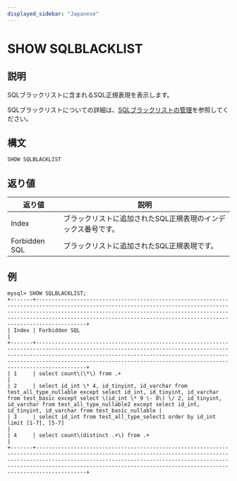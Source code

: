 ```yaml
---
displayed_sidebar: "Japanese"
---
```


# SHOW SQLBLACKLIST

## 説明

SQLブラックリストに含まれるSQL正規表現を表示します。

SQLブラックリストについての詳細は、[SQLブラックリストの管理](../../../administration/Blacklist.md)を参照してください。

## 構文

```SQL
SHOW SQLBLACKLIST
```

## 返り値

| **返り値**      | **説明**                                                     |
| ------------- | ------------------------------------------------------------ |
| Index         | ブラックリストに追加されたSQL正規表現のインデックス番号です。 |
| Forbidden SQL | ブラックリストに追加されたSQL正規表現です。                   |

## 例

```Plain
mysql> SHOW SQLBLACKLIST;
+-------+--------------------------------------------------------------------------------------------------------------------------------------------------------------------------------------------------------------------------------------------------------------------------------------------------------+
| Index | Forbidden SQL                                                                                                                                                                                                                                                                                          |
+-------+--------------------------------------------------------------------------------------------------------------------------------------------------------------------------------------------------------------------------------------------------------------------------------------------------------+
| 1     | select count\(\*\) from .+                                                                                                                                                                                                                                                                             |
| 2     | select id_int \* 4, id_tinyint, id_varchar from test_all_type_nullable except select id_int, id_tinyint, id_varchar from test_basic except select \(id_int \* 9 \- 8\) \/ 2, id_tinyint, id_varchar from test_all_type_nullable2 except select id_int, id_tinyint, id_varchar from test_basic_nullable |
| 3     | select id_int from test_all_type_select1 order by id_int limit [1-7], [5-7]                                                                                                                                                                                                                            |
| 4     | select count\(distinct .+\) from .+                                                                                                                                                                                                                                                                    |
+-------+--------------------------------------------------------------------------------------------------------------------------------------------------------------------------------------------------------------------------------------------------------------------------------------------------------+
```

